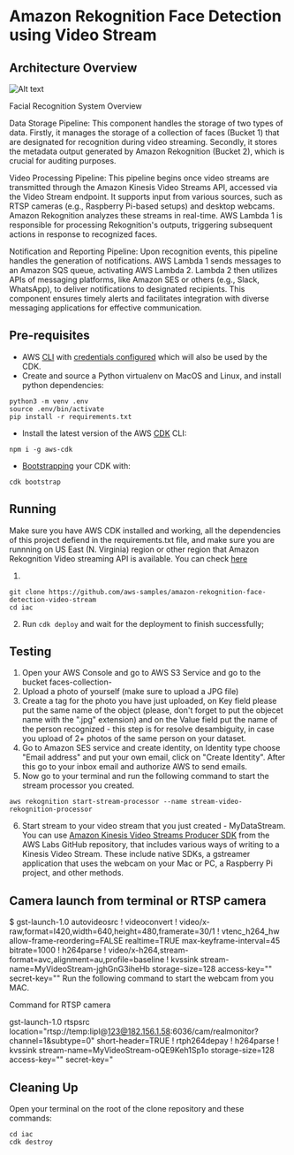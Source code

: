 # Amazon Rekognition Face Detection using Video Stream

## Architecture Overview
![Alt text](https://d195kho0tyqjph.cloudfront.net/Arquitetura-Blogpost.drawio.png "Solution Overview")

Facial Recognition System Overview

Data Storage Pipeline: This component handles the storage of two types of data. Firstly, it manages the storage of a collection of faces (Bucket 1) that are designated for recognition during video streaming. Secondly, it stores the metadata output generated by Amazon Rekognition (Bucket 2), which is crucial for auditing purposes.

Video Processing Pipeline: This pipeline begins once video streams are transmitted through the Amazon Kinesis Video Streams API, accessed via the Video Stream endpoint. It supports input from various sources, such as RTSP cameras (e.g., Raspberry Pi-based setups) and desktop webcams. Amazon Rekognition analyzes these streams in real-time. AWS Lambda 1 is responsible for processing Rekognition's outputs, triggering subsequent actions in response to recognized faces.

Notification and Reporting Pipeline: Upon recognition events, this pipeline handles the generation of notifications. AWS Lambda 1 sends messages to an Amazon SQS queue, activating AWS Lambda 2. Lambda 2 then utilizes APIs of messaging platforms, like Amazon SES or others (e.g., Slack, WhatsApp), to deliver notifications to designated recipients. This component ensures timely alerts and facilitates integration with diverse messaging applications for effective communication.

## Pre-requisites
* AWS [CLI](https://docs.aws.amazon.com/cli/latest/userguide/cli-chap-welcome.html) with [credentials configured](https://docs.aws.amazon.com/cli/latest/userguide/cli-configure-files.html) which will also be used by the CDK.
* Create and source a Python virtualenv on MacOS and Linux, and install python dependencies: 
<pre><code>python3 -m venv .env
source .env/bin/activate
pip install -r requirements.txt
</code></pre>

* Install the latest version of the AWS [CDK](https://docs.aws.amazon.com/cdk/v2/guide/getting_started.html) CLI:
<pre><code>npm i -g aws-cdk</code></pre>
* [Bootstrapping](https://docs.aws.amazon.com/cdk/v2/guide/bootstrapping.html) your CDK with:
<pre><code>cdk bootstrap</code></pre>

## Running
Make sure you have AWS CDK installed and working, all the dependencies of this project defiend in the requirements.txt file, and make sure you are runnning on US East (N. Virginia) region or other region that Amazon Rekognition Video streaming API is available. You can check [here](https://docs.aws.amazon.com/general/latest/gr/rekognition.html)


1.
<pre><code>git clone https://github.com/aws-samples/amazon-rekognition-face-detection-video-stream
cd iac
</code></pre>
2. Run <code>cdk deploy</code> and wait for the deployment to finish successfully;

## Testing
1. Open your AWS Console and go to AWS S3 Service and go to the bucket faces-collection-<some randon ID>
2. Upload a photo of yourself (make sure to upload a JPG file)
3. Create a tag for the photo you have just uploaded, on Key field please put the same name of the object (please, don't forget to put the objecet name with the ".jpg" extension) and on the Value field put the name of the person recognized - this step is for resolve desambiguity, in case you upload of 2+ photos of the same person on your dataset.
4. Go to Amazon SES service and create identity, on Identity type choose "Email address" and put your own email, click on "Create Identity". After this go to your inbox email and authorize AWS to send emails.
5. Now go to your terminal and run the following command to start the stream processor you created.
<pre><code>aws rekognition start-stream-processor --name stream-video-rekognition-processor</code></pre>
6. Start stream to your video stream that you just created - MyDataStream. You can use [Amazon Kinesis Video Streams Producer SDK](https://github.com/awslabs/amazon-kinesis-video-streams-producer-sdk-cpp#building-from-source) from the AWS Labs GitHub repository, that includes various ways of writing to a Kinesis Video Stream. These include native SDKs, a gstreamer application that uses the webcam on your Mac or PC, a Raspberry Pi project, and other methods.

## Camera launch from terminal or RTSP camera
$ gst-launch-1.0 autovideosrc ! videoconvert ! video/x-raw,format=I420,width=640,height=480,framerate=30/1 ! vtenc_h264_hw allow-frame-reordering=FALSE realtime=TRUE max-keyframe-interval=45 bitrate=1000 ! h264parse ! video/x-h264,stream-format=avc,alignment=au,profile=baseline ! kvssink stream-name=MyVideoStream-jghGnG3iheHb storage-size=128 access-key="" secret-key=""
Run the following command to start the webcam from you MAC.

Command for RTSP camera

gst-launch-1.0 rtspsrc location="rtsp://temp:Iipl@123@182.156.1.58:6036/cam/realmonitor?channel=1&subtype=0" short-header=TRUE ! rtph264depay ! h264parse ! kvssink stream-name=MyVideoStream-oQE9Keh1Sp1o storage-size=128 access-key="" secret-key="


## Cleaning Up
Open your terminal on the root of the clone repository and these commands:
<pre><code>cd iac
cdk destroy
</code></pre>

